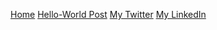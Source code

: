[Home](/)
[Hello-World Post](/hello-world)
[My Twitter](https://twitter.com/theArmanJr)
[My LinkedIn](https://linkedin.com/in/ArmanJ)
